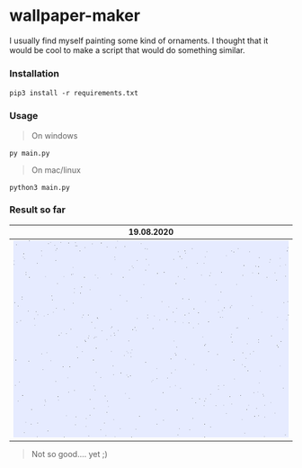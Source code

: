 # wallpaper-maker

I usually find myself painting some kind of ornaments. I thought that it would be cool to make a script that would do something similar.

### Installation
```
pip3 install -r requirements.txt
```
### Usage
> On windows
```
py main.py
```
> On mac/linux
```
python3 main.py
```
### Result so far

| 19.08.2020 | 
|------------|
|  <img src="https://github.com/spnya/wallpaper-maker/blob/main/png.png"> |

> Not so good.... yet ;)
